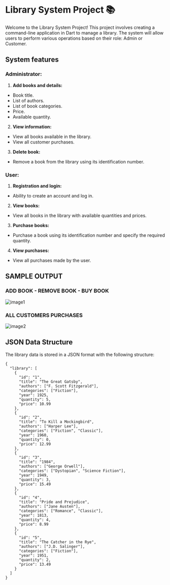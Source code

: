 # Library System Project 📚

Welcome to the Library System Project! This project involves creating a command-line application in Dart to manage a library. The system will allow users to perform various operations based on their role: Admin or Customer.

## System features

### Administrator:
1. **Add books and details:**
- Book title.
- List of authors.
- List of book categories.
- Price.
- Available quantity.

2. **View information:**
- View all books available in the library.
- View all customer purchases.

3. **Delete book:**
- Remove a book from the library using its identification number.

### User:
1. **Registration and login:**
- Ability to create an account and log in.

2. **View books:**
- View all books in the library with available quantities and prices.

3. **Purchase books:**
- Purchase a book using its identification number and specify the required quantity.

4. **View purchases:**
- View all purchases made by the user.


## SAMPLE OUTPUT

### ADD BOOK - REMOVE BOOK - BUY BOOK
![image1](https://i.ibb.co/VgChm6T/image.png)

### ALL CUSTOMERS PURCHASES

![image2](https://i.ibb.co/WWvJr9r/Screenshot-32.png)




## JSON Data Structure
The library data is stored in a JSON format with the following structure:
```
{
  "library": [
    {
      "id": "1",
      "title": "The Great Gatsby",
      "authors": ["F. Scott Fitzgerald"],
      "categories": ["Fiction"],
      "year": 1925,
      "quantity": 5,
      "price": 10.99
    },
    {
      "id": "2",
      "title": "To Kill a Mockingbird",
      "authors": ["Harper Lee"],
      "categories": ["Fiction", "Classic"],
      "year": 1960,
      "quantity": 0,
      "price": 12.99
    },
    {
      "id": "3",
      "title": "1984",
      "authors": ["George Orwell"],
      "categories": ["Dystopian", "Science Fiction"],
      "year": 1949,
      "quantity": 3,
      "price": 15.49
    },
    {
      "id": "4",
      "title": "Pride and Prejudice",
      "authors": ["Jane Austen"],
      "categories": ["Romance", "Classic"],
      "year": 1813,
      "quantity": 4,
      "price": 8.99
    },
    {
      "id": "5",
      "title": "The Catcher in the Rye",
      "authors": ["J.D. Salinger"],
      "categories": ["Fiction"],
      "year": 1951,
      "quantity": 2,
      "price": 13.49
    }
  ]
}

```
